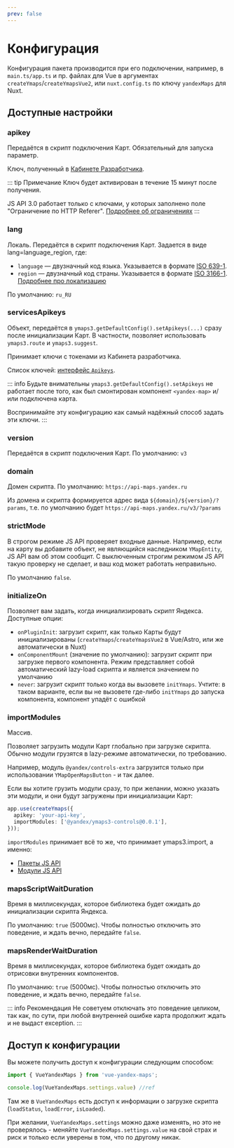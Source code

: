 ```yaml
---
prev: false
---
```


# Конфигурация

Конфигурация пакета производится при его подключении, например, в `main.ts/app.ts` и пр. файлах для Vue в
аргументах `createYmaps`/`createYmapsVue2`, или `nuxt.config.ts` по ключу `yandexMaps` для Nuxt.

## Доступные настройки

### apikey

Передаётся в скрипт подключения Карт. Обязательный для запуска параметр.

Ключ, полученный в [Кабинете Разработчика](https://developer.tech.yandex.ru/).

::: tip Примечание
Ключ будет активирован в течение 15 минут после получения.

JS API 3.0 работает только с ключами, у которых заполнено поле "Ограничение по HTTP
Referer". [Подробнее об ограничениях](https://yandex.ru/dev/jsapi30/doc/ru/limit)
:::

### lang

Локаль. Передаётся в скрипт подключения Карт. Задается в виде lang=language_region, где:

- `language` — двузначный код языка. Указывается в формате [ISO 639-1](https://ru.wikipedia.org/wiki/ISO_639-1).
- `region` — двузначный код страны. Указывается в
  формате [ISO 3166-1](https://ru.wikipedia.org/wiki/ISO_3166-1). [Подробнее про локализацию](https://yandex.ru/dev/jsapi30/doc/ru/dg/concepts/localization)

По умолчанию: `ru_RU`

### servicesApikeys

Объект, передаётся в `ymaps3.getDefaultConfig().setApikeys(...)` сразу после инициализации Карт. В частности, позволяет использовать `ymaps3.route` и `ymaps3.suggest`.

Принимает ключи с токенами из Кабинета разработчика.

Список ключей: [интерфейс `Apikeys`](https://yandex.ru/dev/jsapi30/doc/ru/ref/index#interface-apikeys).

::: info Будьте внимательны
`ymaps3.getDefaultConfig().setApikeys` не работает после того, как был смонтирован компонент `<yandex-map>` и/или подключена карта.

Воспринимайте эту конфигурацию как самый надёжный способ задать эти ключи.
:::

### version

Передаётся в скрипт подключения Карт. По умолчанию: `v3`

### domain

Домен скрипта. По умолчанию: `https://api-maps.yandex.ru`

Из домена и скрипта формируется адрес вида `${domain}/${version}/?params`, т.е. по умолчанию
будет `https://api-maps.yandex.ru/v3/?params`

### strictMode

В строгом режиме JS API проверяет входные данные. Например, если на карту вы добавите объект, не являющийся наследником
`YMapEntity`, JS API вам об этом сообщит. С выключенным строгим режимом JS API такую проверку не сделает, и ваш код
может
работать неправильно.

По умолчанию `false`.

### initializeOn

Позволяет вам задать, когда инициализировать скрипт Яндекса. Доступные опции:

- `onPluginInit`: загрузит скрипт, как только Карты будут инициализированы (`createYmaps`/`createYmapsVue2` в Vue/Astro, или же автоматически в Nuxt)
- `onComponentMount` (значение по умолчанию): загрузит скрипт при загрузке первого компонента. Режим представляет собой
  автоматический lazy-load скрипта и является значением по умолчанию
- `never`: загрузит скрипт только когда вы вызовете `initYmaps`. Учтите: в таком варианте, если вы не вызовете
  где-либо `initYmaps` до запуска компонента, компонент упадёт с ошибкой

### importModules

Массив.

Позволяет загрузить модули Карт глобально при загрузке скрипта. Обычно модули грузятся в lazy-режиме автоматически, по
требованию.

Например, модуль `@yandex/controls-extra` загрузится только при использовании `YMapOpenMapsButton` - и так далее.

Если вы хотите грузить модули сразу, то при желании, можно указать эти модули, и они будут загружены при инициализации
Карт:

```typescript
app.use(createYmaps({
  apikey: 'your-api-key',
  importModules: ['@yandex/ymaps3-controls@0.0.1'],
}));
```

`importModules` принимает всё то же, что принимает ymaps3.import, а именно:

- [Пакеты JS API](https://yandex.ru/dev/jsapi30/doc/ru/ref/packages/)
- [Модули JS API](https://yandex.ru/dev/jsapi30/doc/ru/ref/modules/)

### mapsScriptWaitDuration

Время в миллисекундах, которое библиотека будет ожидать до инициализации скрипта Яндекса.

По умолчанию: `true` (5000мс). Чтобы полностью отключить это поведение, и ждать вечно, передайте `false`.

### mapsRenderWaitDuration

Время в миллисекундах, которое библиотека будет ожидать до отрисовки внутренних компонентов.

По умолчанию: `true` (5000мс). Чтобы полностью отключить это поведение, и ждать вечно, передайте `false`.

::: info Рекомендация
Не советуем отключать это поведение целиком, так как, по сути, при любой внутренней ошибке карта продолжит ждать и не выдаст exception.
:::

## Доступ к конфигурации

Вы можете получить доступ к конфигурации следующим способом:

```typescript
import { VueYandexMaps } from 'vue-yandex-maps';

console.log(VueYandexMaps.settings.value) //ref
```

Там же в `VueYandexMaps` есть доступ к информации о загрузке скрипта (`loadStatus`, `loadError`, `isLoaded`).

При желании, `VueYandexMaps.settings` можно даже изменять, но это не проверялось - меняйте  `VueYandexMaps.settings.value` на
свой страх и риск и только если уверены в том, что по другому никак.
